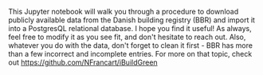 This Jupyter notebook will walk you through a procedure to download publicly available data from the Danish building registry (BBR) and import it into a PostgresQL relational database.
I hope you find it useful!
As always, feel free to modify it as you see fit, and don't hesitate to reach out.
Also, whatever you do with the data, don't forget to clean it first - BBR has more than a few incorrect and incomplete entries. For more on that topic, check out https://github.com/NFrancart/iBuildGreen
